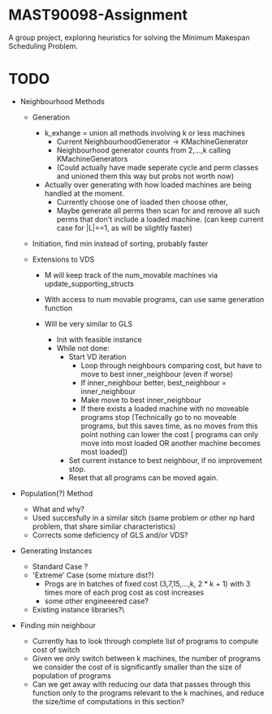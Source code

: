 # MAST90098-Assignment
A group project, exploring heuristics for solving the Minimum Makespan Scheduling Problem.


# TODO

* Neighbourhood Methods 
    * Generation
        * k_exhange = union all methods involving k or less machines  
            * Current NeighbourhoodGenerator -> KMachineGenerator
            * Neighbourhood generator counts from 2,...,k calling KMachineGenerators
            * (Could actually have made seperate cycle and perm classes and 
                unioned them this way but probs not worth now)
        * Actually over generating with how loaded machines are being handled
        at the moment. 
            * Currently choose one of loaded then choose other,
            * Maybe generate all perms then scan for and remove all such
            perms that don't include a loaded machine. 
            (can keep current case for |L|==1, as will be slightly faster)
    * Initiation, find min instead of sorting, probably faster

    * Extensions to VDS
        * M will keep track of the num_movable machines via update_supporting_structs
        * With access to num movable programs, can use same generation function

        * Will be very similar to GLS

            * Init with feasible instance
            * While not done:
                * Start VD iteration
                    * Loop through neighbours comparing cost, but have to move to 
                         best inner_neighbour (even if worse)
                    * If inner_neighbour better, best_neighbour = inner_neighbour
                    * Make move to best inner_neighbour
                    * If there exists a loaded machine with no moveable programs stop
                        (Technically go to no moveable programs,
                        but this saves time, as no moves from this point nothing 
                        can lower the cost [ programs can only move into most 
                        loaded OR another machine becomes most loaded])
                * Set current instance to best neighbour, if no improvement stop.
                * Reset that all programs can be moved again.

* Population(?) Method
    * What and why?
    * Used succesfully in a similar sitch (same problem or other np hard problem,
        that share similar characteristics)
    * Corrects some deficiency of GLS and/or VDS?
* Generating Instances
    * Standard Case ?
    * 'Extreme' Case (some mixture dist?)
        * Progs are in batches of fixed cost (3,7,15,...,k, 2 * k + 1)
            with 3 times more of each prog cost as cost increases
        * some other engineeered case?
    * Existing instance libraries?\
* Finding min neighbour
   * Currently has to look through complete list of programs to compute cost of switch
   * Given we only switch between k machines, the number of programs we consider the cost of is significantly smaller than the size of          population of programs
   * Can we get away with reducing our data that passes through this function only to the programs relevant to the k machines, and              reduce the size/time of computations in this section?

